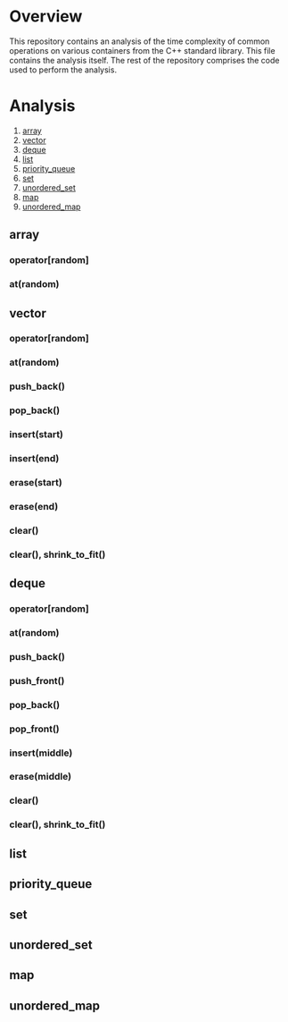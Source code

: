 # Overview

This repository contains an analysis of the time complexity of common operations
on various containers from the C++ standard library. This file contains
the analysis itself. The rest of the repository comprises the code used to
perform the analysis.

# Analysis
1. [array](#array)
2. [vector](#vector)
3. [deque](#deque)
4. [list](#list)
5. [priority\_queue](#priority_queue)
6. [set](#set)
7. [unordered\_set](#unordered_set)
8. [map](#map)
9. [unordered\_map](#unordered_map)

## array

### operator[random]

### at(random)


## vector

### operator[random]

### at(random)

### push\_back()

### pop\_back()

### insert(start)

### insert(end)

### erase(start)

### erase(end)

### clear()

### clear(), shrink\_to\_fit()


## deque

### operator[random]

### at(random)

### push\_back()

### push\_front()

### pop\_back()

### pop\_front()

### insert(middle)

### erase(middle)

### clear()

### clear(), shrink\_to\_fit()


## list


## priority\_queue


## set


## unordered\_set


## map


## unordered\_map
